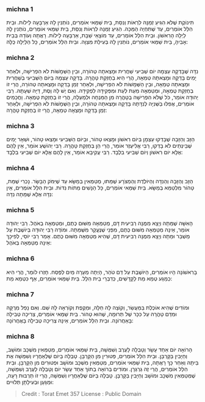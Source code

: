 
### michna 1
תִּינוֹקֶת שֶׁלֹּא הִגִּיעַ זְמַנָּהּ לִרְאוֹת וְנִסֵּת, בֵּית שַׁמַּאי אוֹמְרִים, נוֹתְנִין לָהּ אַרְבָּעָה לֵילוֹת. וּבֵית הִלֵּל אוֹמְרִים, עַד שֶׁתִּחְיֶה הַמַּכָּה. הִגִּיעַ זְמַנָּהּ לִרְאוֹת וְנִסֵּת, בֵּית שַׁמַּאי אוֹמְרִים, נוֹתְנִין לָהּ לַיְלָה הָרִאשׁוֹן. וּבֵית הִלֵּל אוֹמְרִים, עַד מוֹצָאֵי שַׁבָּת, אַרְבָּעָה לֵילוֹת. רָאֲתָה וְעוֹדָהּ בְּבֵית אָבִיהָ, בֵּית שַׁמַּאי אוֹמְרִים, נוֹתְנִין לָהּ בְּעִילַת מִצְוָה. וּבֵית הִלֵּל אוֹמְרִים, כָּל הַלַּיְלָה כֻּלָּהּ: 

### michna 2
נִדָּה שֶׁבָּדְקָה עַצְמָהּ יוֹם שְׁבִיעִי שַׁחֲרִית וּמָצְאתָה טְהוֹרָה, וּבֵין הַשְּׁמָשׁוֹת לֹא הִפְרִישָׁה, וּלְאַחַר יָמִים בָּדְקָה וּמָצְאתָה טְמֵאָה, הֲרֵי הִיא בְחֶזְקַת טָהֳרָה. בָּדְקָה עַצְמָהּ בַּיּוֹם הַשְּׁבִיעִי בְּשַׁחֲרִית וּמָצְאתָה טְמֵאָה, וּבֵין הַשְּׁמָשׁוֹת לֹא הִפְרִישָׁה, וּלְאַחַר זְמַן בָּדְקָה וּמָצְאתָה טְהוֹרָה, הֲרֵי זוֹ בְחֶזְקַת טֻמְאָה, וּמְטַמְּאָה מֵעֵת לְעֵת וּמִפְּקִידָה לִפְקִידָה. וְאִם יֶשׁ לָהּ וֶסֶת, דַּיָּהּ שְׁעָתָהּ. רַבִּי יְהוּדָה אוֹמֵר, כֹּל שֶׁלֹּא הִפְרִישָׁה בְטָהֳרָה מִן הַמִּנְחָה וּלְמַעְלָה, הֲרֵי זוֹ בְחֶזְקַת טֻמְאָה. וַחֲכָמִים אוֹמְרִים, אֲפִלּוּ בַשְּׁנִיָּה לְנִדָּתָהּ בָּדְקָה וּמָצְאתָה טְהוֹרָה, וּבֵין הַשְּׁמָשׁוֹת לֹא הִפְרִישָׁה, וּלְאַחַר זְמַן בָּדְקָה וּמָצְאָה טְמֵאָה, הֲרֵי זוֹ בְחֶזְקַת טָהֳרָה: 

### michna 3
הַזָּב וְהַזָּבָה שֶׁבָּדְקוּ עַצְמָן בְּיוֹם רִאשׁוֹן וּמָצְאוּ טָהוֹר, וּבַיּוֹם הַשְּׁבִיעִי וּמָצְאוּ טָהוֹר, וּשְׁאָר יָמִים שֶׁבֵּינְתַיִם לֹא בָדְקוּ, רַבִּי אֱלִיעֶזֶר אוֹמֵר, הֲרֵי הֵן בְּחֶזְקַת טָהֳרָה. רַבִּי יְהוֹשֻׁעַ אוֹמֵר, אֵין לָהֶם אֶלָּא יוֹם רִאשׁוֹן וְיוֹם שְׁבִיעִי בִלְבָד. רַבִּי עֲקִיבָא אוֹמֵר, אֵין לָהֶם אֶלָּא יוֹם שְׁבִיעִי בִלְבָד: 

### michna 4
הַזָּב וְהַזָּבָה וְהַנִּדָּה וְהַיּוֹלֶדֶת וְהַמְצֹרָע שֶׁמֵּתוּ, מְטַמְּאִין בְּמַשָּׂא עַד שֶׁיִּמֹּק הַבָּשָׂר. נָכְרִי שֶׁמֵּת, טָהוֹר מִלְּטַמֵּא בְמַשָּׂא. בֵּית שַׁמַּאי אוֹמְרִים, כָּל הַנָּשִׁים מֵתוֹת נִדּוֹת. וּבֵית הִלֵּל אוֹמְרִים, אֵין נִדָּה אֶלָּא שֶׁמֵּתָה נִדָּה: 

### michna 5
הָאִשָּׁה שֶׁמֵּתָה וְיָצָא מִמֶּנָּה רְבִיעִית דָּם, מְטַמְּאָה מִשּׁוּם כֶּתֶם, וּמְטַמְּאָה בְאֹהֶל. רַבִּי יְהוּדָה אוֹמֵר, אֵינָהּ מְטַמְּאָה מִשּׁוּם כֶּתֶם, מִפְּנֵי שֶׁנֶּעֱקַר מִשֶּׁמֵּתָה. וּמוֹדֶה רַבִּי יְהוּדָה בְּיוֹשֶׁבֶת עַל מַשְׁבֵּר וּמֵתָה וְיָצָא מִמֶּנָּה רְבִיעִית דָּם, שֶׁהִיא מְטַמְּאָה מִשּׁוּם כֶּתֶם. אָמַר רַבִּי יוֹסֵי, לְפִיכָךְ אֵינָהּ מְטַמְּאָה בְאֹהֶל: 

### michna 6
בָּרִאשׁוֹנָה הָיוּ אוֹמְרִים, הַיּוֹשֶׁבֶת עַל דַּם טֹהַר, הָיְתָה מְעָרָה מַיִם לַפֶּסַח. חָזְרוּ לוֹמַר, הֲרֵי הִיא כְמַגַּע טְמֵא מֵת לַקָּדָשִׁים, כְּדִבְרֵי בֵית הִלֵּל. בֵּית שַׁמַּאי אוֹמְרִים, אַף כִּטְמֵא מֵת: 

### michna 7
וּמוֹדִים שֶׁהִיא אוֹכֶלֶת בַּמַּעֲשֵׂר, וְקוֹצָה לָהּ חַלָּה, וּמַקֶּפֶת וְקוֹרְאָה לָהּ שֵׁם. וְאִם נָפַל מֵרֻקָּהּ וּמִדַּם טָהֳרָהּ עַל כִּכָּר שֶׁל תְּרוּמָה, שֶׁהוּא טָהוֹר. בֵּית שַׁמַּאי אוֹמְרִים, צְרִיכָה טְבִילָה בָּאַחֲרוֹנָה. וּבֵית הִלֵּל אוֹמְרִים, אֵינָהּ צְרִיכָה טְבִילָה בָּאֲחֲרוֹנָה: 

### michna 8
הָרוֹאָה יוֹם אַחַד עָשָׂר וְטָבְלָה לָעֶרֶב וְשִׁמְּשָׁה, בֵּית שַׁמַּאי אוֹמְרִים, מְטַמְּאִין מִשְׁכָּב וּמוֹשָׁב, וְחַיָּבִין בַּקָּרְבָּן. וּבֵית הִלֵּל אוֹמְרִים, פְּטוּרִין מִן הַקָּרְבָּן. טָבְלָה בַיוֹם שֶׁלְּאַחֲרָיו וְשִׁמְּשָׁה אֶת בֵּיתָהּ וְאַחַר כָּךְ רָאֲתָה, בֵּית שַׁמַּאי אוֹמְרִים, מְטַמְּאִין מִשְׁכָּב וּמוֹשָׁב וּפְטוּרִים מִן הַקָּרְבָּן. וּבֵית הִלֵּל אוֹמְרִים, הֲרֵי זֶה גַרְגְּרָן. וּמוֹדִים בְּרוֹאָה בְתוֹךְ אַחַד עָשָׂר יוֹם וְטָבְלָה לָעֶרֶב וְשִׁמְּשָׁה, שֶׁמְּטַמְּאִין מִשְׁכָּב וּמוֹשָׁב וְחַיָּבִין בַּקָּרְבָּן. טָבְלָה בַיּוֹם שֶׁלְּאַחֲרָיו וְשִׁמְּשָׁה, הֲרֵי זוֹ תַרְבּוּת רָעָה, וּמַגָּעָן וּבְעִילָתָן תְּלוּיִים: 

>Credit : Torat Emet 357
>License : Public Domain 